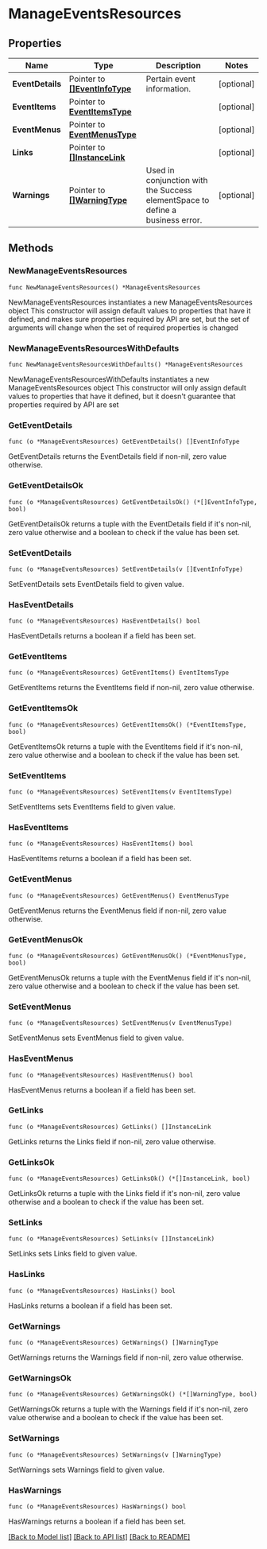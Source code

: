 # ManageEventsResources

## Properties

Name | Type | Description | Notes
------------ | ------------- | ------------- | -------------
**EventDetails** | Pointer to [**[]EventInfoType**](EventInfoType.md) | Pertain event information. | [optional] 
**EventItems** | Pointer to [**EventItemsType**](EventItemsType.md) |  | [optional] 
**EventMenus** | Pointer to [**EventMenusType**](EventMenusType.md) |  | [optional] 
**Links** | Pointer to [**[]InstanceLink**](InstanceLink.md) |  | [optional] 
**Warnings** | Pointer to [**[]WarningType**](WarningType.md) | Used in conjunction with the Success elementSpace to define a business error. | [optional] 

## Methods

### NewManageEventsResources

`func NewManageEventsResources() *ManageEventsResources`

NewManageEventsResources instantiates a new ManageEventsResources object
This constructor will assign default values to properties that have it defined,
and makes sure properties required by API are set, but the set of arguments
will change when the set of required properties is changed

### NewManageEventsResourcesWithDefaults

`func NewManageEventsResourcesWithDefaults() *ManageEventsResources`

NewManageEventsResourcesWithDefaults instantiates a new ManageEventsResources object
This constructor will only assign default values to properties that have it defined,
but it doesn't guarantee that properties required by API are set

### GetEventDetails

`func (o *ManageEventsResources) GetEventDetails() []EventInfoType`

GetEventDetails returns the EventDetails field if non-nil, zero value otherwise.

### GetEventDetailsOk

`func (o *ManageEventsResources) GetEventDetailsOk() (*[]EventInfoType, bool)`

GetEventDetailsOk returns a tuple with the EventDetails field if it's non-nil, zero value otherwise
and a boolean to check if the value has been set.

### SetEventDetails

`func (o *ManageEventsResources) SetEventDetails(v []EventInfoType)`

SetEventDetails sets EventDetails field to given value.

### HasEventDetails

`func (o *ManageEventsResources) HasEventDetails() bool`

HasEventDetails returns a boolean if a field has been set.

### GetEventItems

`func (o *ManageEventsResources) GetEventItems() EventItemsType`

GetEventItems returns the EventItems field if non-nil, zero value otherwise.

### GetEventItemsOk

`func (o *ManageEventsResources) GetEventItemsOk() (*EventItemsType, bool)`

GetEventItemsOk returns a tuple with the EventItems field if it's non-nil, zero value otherwise
and a boolean to check if the value has been set.

### SetEventItems

`func (o *ManageEventsResources) SetEventItems(v EventItemsType)`

SetEventItems sets EventItems field to given value.

### HasEventItems

`func (o *ManageEventsResources) HasEventItems() bool`

HasEventItems returns a boolean if a field has been set.

### GetEventMenus

`func (o *ManageEventsResources) GetEventMenus() EventMenusType`

GetEventMenus returns the EventMenus field if non-nil, zero value otherwise.

### GetEventMenusOk

`func (o *ManageEventsResources) GetEventMenusOk() (*EventMenusType, bool)`

GetEventMenusOk returns a tuple with the EventMenus field if it's non-nil, zero value otherwise
and a boolean to check if the value has been set.

### SetEventMenus

`func (o *ManageEventsResources) SetEventMenus(v EventMenusType)`

SetEventMenus sets EventMenus field to given value.

### HasEventMenus

`func (o *ManageEventsResources) HasEventMenus() bool`

HasEventMenus returns a boolean if a field has been set.

### GetLinks

`func (o *ManageEventsResources) GetLinks() []InstanceLink`

GetLinks returns the Links field if non-nil, zero value otherwise.

### GetLinksOk

`func (o *ManageEventsResources) GetLinksOk() (*[]InstanceLink, bool)`

GetLinksOk returns a tuple with the Links field if it's non-nil, zero value otherwise
and a boolean to check if the value has been set.

### SetLinks

`func (o *ManageEventsResources) SetLinks(v []InstanceLink)`

SetLinks sets Links field to given value.

### HasLinks

`func (o *ManageEventsResources) HasLinks() bool`

HasLinks returns a boolean if a field has been set.

### GetWarnings

`func (o *ManageEventsResources) GetWarnings() []WarningType`

GetWarnings returns the Warnings field if non-nil, zero value otherwise.

### GetWarningsOk

`func (o *ManageEventsResources) GetWarningsOk() (*[]WarningType, bool)`

GetWarningsOk returns a tuple with the Warnings field if it's non-nil, zero value otherwise
and a boolean to check if the value has been set.

### SetWarnings

`func (o *ManageEventsResources) SetWarnings(v []WarningType)`

SetWarnings sets Warnings field to given value.

### HasWarnings

`func (o *ManageEventsResources) HasWarnings() bool`

HasWarnings returns a boolean if a field has been set.


[[Back to Model list]](../README.md#documentation-for-models) [[Back to API list]](../README.md#documentation-for-api-endpoints) [[Back to README]](../README.md)


